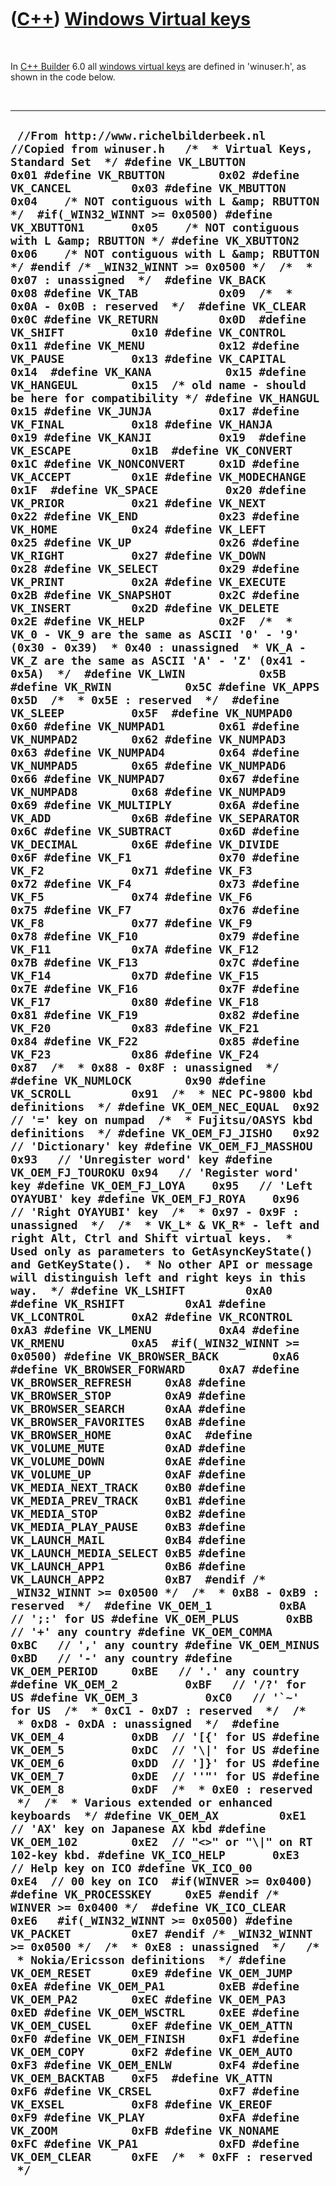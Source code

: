 
 

 

 

 

 

([C++](Cpp.md)) [Windows Virtual keys](CppVirtualKeys.md)
===========================================================

 

In [C++ Builder](CppBuilder.md) 6.0 all [windows virtual
keys](CppVirtualKeys.md) are defined in 'winuser.h', as shown in the
code below.

 

  -----------------------------------------------------------------------------------------------------------------------------------------------------------------------------------------------------------------------------------------------------------------------------------------------------------------------------------------------------------------------------------------------------------------------------------------------------------------------------------------------------------------------------------------------------------------------------------------------------------------------------------------------------------------------------------------------------------------------------------------------------------------------------------------------------------------------------------------------------------------------------------------------------------------------------------------------------------------------------------------------------------------------------------------------------------------------------------------------------------------------------------------------------------------------------------------------------------------------------------------------------------------------------------------------------------------------------------------------------------------------------------------------------------------------------------------------------------------------------------------------------------------------------------------------------------------------------------------------------------------------------------------------------------------------------------------------------------------------------------------------------------------------------------------------------------------------------------------------------------------------------------------------------------------------------------------------------------------------------------------------------------------------------------------------------------------------------------------------------------------------------------------------------------------------------------------------------------------------------------------------------------------------------------------------------------------------------------------------------------------------------------------------------------------------------------------------------------------------------------------------------------------------------------------------------------------------------------------------------------------------------------------------------------------------------------------------------------------------------------------------------------------------------------------------------------------------------------------------------------------------------------------------------------------------------------------------------------------------------------------------------------------------------------------------------------------------------------------------------------------------------------------------------------------------------------------------------------------------------------------------------------------------------------------------------------------------------------------------------------------------------------------------------------------------------------------------------------------------------------------------------------------------------------------------------------------------------------------------------------------------------------------------------------------------------------------------------------------------------------------------------------------------------------------------------------------------------------------------------------------------------------------------------------------------------------------------------------------------------------------------------------------------------------------------------------------------------------------------------------------------------------------------------------------------------------------------------------------------------------------------------------------------------------------------------------------------------------------------------------------------------------------------------------------------------------------------------------------------------------------------------------------------------------------------------------------------------------------------------------------------------------------------------------------------------------------------------------------------------------------------------------------------------------------------------------------------------------------------------------------------------------------------------------------------------------------------------------------------------------------------------------------------------------------------------------------------------------------------------------------------------------------------------------------------------------------------------------------------------------------------------------------------------------------------------------------------------------------------------------------------------------------------------------------------------------------------------------------------------------------------------------------------------------------------------------------------------------------------------------------------------------------------------------------------------------------------------------------------------------------------------------------------------------------------------------------------------------------------------------------------------------------------------------------------------------------------------------------------------------------------------------------------------------------------------------------------------------------------------------------------------------------------------------------------------------------------------------------------------------------------------------------------------------------------------------------------------------------------------------------------------------------------------------------------------------------------------------------------------------------------------------------------------------------------------------------------------------------------------------------------------------------------------------------------------------------------------------------------------------------------------------------------------------------------------------------------------------------------------------------------------------------------------------------------------------------------------------------------------------------------------------------------------------------------------------------------------------------------------------------------------------------------------------------------------------------------------------------------------------------
  ``  //From http://www.richelbilderbeek.nl //Copied from winuser.h   /*  * Virtual Keys, Standard Set  */ #define VK_LBUTTON        0x01 #define VK_RBUTTON        0x02 #define VK_CANCEL         0x03 #define VK_MBUTTON        0x04    /* NOT contiguous with L &amp; RBUTTON */  #if(_WIN32_WINNT >= 0x0500) #define VK_XBUTTON1       0x05    /* NOT contiguous with L &amp; RBUTTON */ #define VK_XBUTTON2       0x06    /* NOT contiguous with L &amp; RBUTTON */ #endif /* _WIN32_WINNT >= 0x0500 */  /*  * 0x07 : unassigned  */  #define VK_BACK           0x08 #define VK_TAB            0x09  /*  * 0x0A - 0x0B : reserved  */  #define VK_CLEAR          0x0C #define VK_RETURN         0x0D  #define VK_SHIFT          0x10 #define VK_CONTROL        0x11 #define VK_MENU           0x12 #define VK_PAUSE          0x13 #define VK_CAPITAL        0x14  #define VK_KANA           0x15 #define VK_HANGEUL        0x15  /* old name - should be here for compatibility */ #define VK_HANGUL         0x15 #define VK_JUNJA          0x17 #define VK_FINAL          0x18 #define VK_HANJA          0x19 #define VK_KANJI          0x19  #define VK_ESCAPE         0x1B  #define VK_CONVERT        0x1C #define VK_NONCONVERT     0x1D #define VK_ACCEPT         0x1E #define VK_MODECHANGE     0x1F  #define VK_SPACE          0x20 #define VK_PRIOR          0x21 #define VK_NEXT           0x22 #define VK_END            0x23 #define VK_HOME           0x24 #define VK_LEFT           0x25 #define VK_UP             0x26 #define VK_RIGHT          0x27 #define VK_DOWN           0x28 #define VK_SELECT         0x29 #define VK_PRINT          0x2A #define VK_EXECUTE        0x2B #define VK_SNAPSHOT       0x2C #define VK_INSERT         0x2D #define VK_DELETE         0x2E #define VK_HELP           0x2F  /*  * VK_0 - VK_9 are the same as ASCII '0' - '9' (0x30 - 0x39)  * 0x40 : unassigned  * VK_A - VK_Z are the same as ASCII 'A' - 'Z' (0x41 - 0x5A)  */  #define VK_LWIN           0x5B #define VK_RWIN           0x5C #define VK_APPS           0x5D  /*  * 0x5E : reserved  */  #define VK_SLEEP          0x5F  #define VK_NUMPAD0        0x60 #define VK_NUMPAD1        0x61 #define VK_NUMPAD2        0x62 #define VK_NUMPAD3        0x63 #define VK_NUMPAD4        0x64 #define VK_NUMPAD5        0x65 #define VK_NUMPAD6        0x66 #define VK_NUMPAD7        0x67 #define VK_NUMPAD8        0x68 #define VK_NUMPAD9        0x69 #define VK_MULTIPLY       0x6A #define VK_ADD            0x6B #define VK_SEPARATOR      0x6C #define VK_SUBTRACT       0x6D #define VK_DECIMAL        0x6E #define VK_DIVIDE         0x6F #define VK_F1             0x70 #define VK_F2             0x71 #define VK_F3             0x72 #define VK_F4             0x73 #define VK_F5             0x74 #define VK_F6             0x75 #define VK_F7             0x76 #define VK_F8             0x77 #define VK_F9             0x78 #define VK_F10            0x79 #define VK_F11            0x7A #define VK_F12            0x7B #define VK_F13            0x7C #define VK_F14            0x7D #define VK_F15            0x7E #define VK_F16            0x7F #define VK_F17            0x80 #define VK_F18            0x81 #define VK_F19            0x82 #define VK_F20            0x83 #define VK_F21            0x84 #define VK_F22            0x85 #define VK_F23            0x86 #define VK_F24            0x87  /*  * 0x88 - 0x8F : unassigned  */  #define VK_NUMLOCK        0x90 #define VK_SCROLL         0x91  /*  * NEC PC-9800 kbd definitions  */ #define VK_OEM_NEC_EQUAL  0x92   // '=' key on numpad  /*  * Fujitsu/OASYS kbd definitions  */ #define VK_OEM_FJ_JISHO   0x92   // 'Dictionary' key #define VK_OEM_FJ_MASSHOU 0x93   // 'Unregister word' key #define VK_OEM_FJ_TOUROKU 0x94   // 'Register word' key #define VK_OEM_FJ_LOYA    0x95   // 'Left OYAYUBI' key #define VK_OEM_FJ_ROYA    0x96   // 'Right OYAYUBI' key  /*  * 0x97 - 0x9F : unassigned  */  /*  * VK_L* & VK_R* - left and right Alt, Ctrl and Shift virtual keys.  * Used only as parameters to GetAsyncKeyState() and GetKeyState().  * No other API or message will distinguish left and right keys in this way.  */ #define VK_LSHIFT         0xA0 #define VK_RSHIFT         0xA1 #define VK_LCONTROL       0xA2 #define VK_RCONTROL       0xA3 #define VK_LMENU          0xA4 #define VK_RMENU          0xA5  #if(_WIN32_WINNT >= 0x0500) #define VK_BROWSER_BACK        0xA6 #define VK_BROWSER_FORWARD     0xA7 #define VK_BROWSER_REFRESH     0xA8 #define VK_BROWSER_STOP        0xA9 #define VK_BROWSER_SEARCH      0xAA #define VK_BROWSER_FAVORITES   0xAB #define VK_BROWSER_HOME        0xAC  #define VK_VOLUME_MUTE         0xAD #define VK_VOLUME_DOWN         0xAE #define VK_VOLUME_UP           0xAF #define VK_MEDIA_NEXT_TRACK    0xB0 #define VK_MEDIA_PREV_TRACK    0xB1 #define VK_MEDIA_STOP          0xB2 #define VK_MEDIA_PLAY_PAUSE    0xB3 #define VK_LAUNCH_MAIL         0xB4 #define VK_LAUNCH_MEDIA_SELECT 0xB5 #define VK_LAUNCH_APP1         0xB6 #define VK_LAUNCH_APP2         0xB7  #endif /* _WIN32_WINNT >= 0x0500 */  /*  * 0xB8 - 0xB9 : reserved  */  #define VK_OEM_1          0xBA   // ';:' for US #define VK_OEM_PLUS       0xBB   // '+' any country #define VK_OEM_COMMA      0xBC   // ',' any country #define VK_OEM_MINUS      0xBD   // '-' any country #define VK_OEM_PERIOD     0xBE   // '.' any country #define VK_OEM_2          0xBF   // '/?' for US #define VK_OEM_3          0xC0   // '`~' for US  /*  * 0xC1 - 0xD7 : reserved  */  /*  * 0xD8 - 0xDA : unassigned  */  #define VK_OEM_4          0xDB  // '[{' for US #define VK_OEM_5          0xDC  // '\|' for US #define VK_OEM_6          0xDD  // ']}' for US #define VK_OEM_7          0xDE  // ''"' for US #define VK_OEM_8          0xDF  /*  * 0xE0 : reserved  */  /*  * Various extended or enhanced keyboards  */ #define VK_OEM_AX         0xE1  // 'AX' key on Japanese AX kbd #define VK_OEM_102        0xE2  // "<>" or "\|" on RT 102-key kbd. #define VK_ICO_HELP       0xE3  // Help key on ICO #define VK_ICO_00         0xE4  // 00 key on ICO  #if(WINVER >= 0x0400) #define VK_PROCESSKEY     0xE5 #endif /* WINVER >= 0x0400 */  #define VK_ICO_CLEAR      0xE6   #if(_WIN32_WINNT >= 0x0500) #define VK_PACKET         0xE7 #endif /* _WIN32_WINNT >= 0x0500 */  /*  * 0xE8 : unassigned  */   /*  * Nokia/Ericsson definitions  */ #define VK_OEM_RESET      0xE9 #define VK_OEM_JUMP       0xEA #define VK_OEM_PA1        0xEB #define VK_OEM_PA2        0xEC #define VK_OEM_PA3        0xED #define VK_OEM_WSCTRL     0xEE #define VK_OEM_CUSEL      0xEF #define VK_OEM_ATTN       0xF0 #define VK_OEM_FINISH     0xF1 #define VK_OEM_COPY       0xF2 #define VK_OEM_AUTO       0xF3 #define VK_OEM_ENLW       0xF4 #define VK_OEM_BACKTAB    0xF5  #define VK_ATTN           0xF6 #define VK_CRSEL          0xF7 #define VK_EXSEL          0xF8 #define VK_EREOF          0xF9 #define VK_PLAY           0xFA #define VK_ZOOM           0xFB #define VK_NONAME         0xFC #define VK_PA1            0xFD #define VK_OEM_CLEAR      0xFE  /*  * 0xFF : reserved  */  ``
  -----------------------------------------------------------------------------------------------------------------------------------------------------------------------------------------------------------------------------------------------------------------------------------------------------------------------------------------------------------------------------------------------------------------------------------------------------------------------------------------------------------------------------------------------------------------------------------------------------------------------------------------------------------------------------------------------------------------------------------------------------------------------------------------------------------------------------------------------------------------------------------------------------------------------------------------------------------------------------------------------------------------------------------------------------------------------------------------------------------------------------------------------------------------------------------------------------------------------------------------------------------------------------------------------------------------------------------------------------------------------------------------------------------------------------------------------------------------------------------------------------------------------------------------------------------------------------------------------------------------------------------------------------------------------------------------------------------------------------------------------------------------------------------------------------------------------------------------------------------------------------------------------------------------------------------------------------------------------------------------------------------------------------------------------------------------------------------------------------------------------------------------------------------------------------------------------------------------------------------------------------------------------------------------------------------------------------------------------------------------------------------------------------------------------------------------------------------------------------------------------------------------------------------------------------------------------------------------------------------------------------------------------------------------------------------------------------------------------------------------------------------------------------------------------------------------------------------------------------------------------------------------------------------------------------------------------------------------------------------------------------------------------------------------------------------------------------------------------------------------------------------------------------------------------------------------------------------------------------------------------------------------------------------------------------------------------------------------------------------------------------------------------------------------------------------------------------------------------------------------------------------------------------------------------------------------------------------------------------------------------------------------------------------------------------------------------------------------------------------------------------------------------------------------------------------------------------------------------------------------------------------------------------------------------------------------------------------------------------------------------------------------------------------------------------------------------------------------------------------------------------------------------------------------------------------------------------------------------------------------------------------------------------------------------------------------------------------------------------------------------------------------------------------------------------------------------------------------------------------------------------------------------------------------------------------------------------------------------------------------------------------------------------------------------------------------------------------------------------------------------------------------------------------------------------------------------------------------------------------------------------------------------------------------------------------------------------------------------------------------------------------------------------------------------------------------------------------------------------------------------------------------------------------------------------------------------------------------------------------------------------------------------------------------------------------------------------------------------------------------------------------------------------------------------------------------------------------------------------------------------------------------------------------------------------------------------------------------------------------------------------------------------------------------------------------------------------------------------------------------------------------------------------------------------------------------------------------------------------------------------------------------------------------------------------------------------------------------------------------------------------------------------------------------------------------------------------------------------------------------------------------------------------------------------------------------------------------------------------------------------------------------------------------------------------------------------------------------------------------------------------------------------------------------------------------------------------------------------------------------------------------------------------------------------------------------------------------------------------------------------------------------------------------------------------------------------------------------------------------------------------------------------------------------------------------------------------------------------------------------------------------------------------------------------------------------------------------------------------------------------------------------------------------------------------------------------------------------------------------------------------------------------------------------------------------------------------------------------------------------

 

 

 

 

 

 

